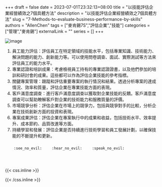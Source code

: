 +++ 
draft = false
date = 2023-07-01T23:32:13+08:00
title = "以技能評估企業經營績效之7個具體方法"
description = "以技能評估企業經營績效之7個具體方法"
slug = "7-Methods-to-evaluate-business-performance-by-skills"
authors = "AllenChen"
tags = ["麥肯錫7S","評估企業","技能"]
categories = ["管理","麥肯錫"]
externalLink = ""
series = []
+++

![image](/images/post/A-rabbit-with-big-blue-eyes-using-critical-project-management-to-evaluate-company-performance-with-Van-Gogh-style.jpeg)

1. 員工能力評估：評估員工在特定領域的技能水平，包括專業知識、技術能力、解決問題的能力、創新能力等。可以使用問卷調查、面試、實際測試等方法來評估員工的能力水平。
2. 專業認證和培訓成果：考慮檢視員工持有的專業認證證書，以及他們參加的培訓和研討會的成果。這些都可以作為評估企業技能的參考指標。
3. 關鍵專案管理：跟蹤和評估重要專案的執行情況和結果。透過分析專案的達成情況、效率和質量，評估企業在專業技能方面的表現。
4. 客戶滿意度調查：進行客戶滿意度調查以獲取對企業技能的反饋。客戶滿意度調查可以幫助瞭解客戶對企業的技術能力和服務質量的評價。
5. 市場競爭分析：評估企業在市場上的競爭力，包括與競爭對手的比較，分析企業在技術創新方面的投資和表現。
6. 專案成果評估：評估企業在專案執行中的成果和收益，包括技術水平、效率提升、成本節約、品質改進等方面。
7. 持續學習和發展：評估企業是否持續進行技術學習和員工發展計劃，以確保技能的不斷提升和更新。


<p><span class="nowrap"><span class="emojify">🙈</span> <code>:see_no_evil:</code></span>  <span class="nowrap"><span class="emojify">🙉</span> <code>:hear_no_evil:</code></span>  <span class="nowrap"><span class="emojify">🙊</span> <code>:speak_no_evil:</code></span></p>
<br>
    

{{< css.inline >}}
<style>
.emojify {
	font-family: Apple Color Emoji, Segoe UI Emoji, NotoColorEmoji, Segoe UI Symbol, Android Emoji, EmojiSymbols;
	font-size: 2rem;
	vertical-align: middle;
}
@media screen and (max-width:650px) {
  .nowrap {
    display: block;
    margin: 25px 0;
  }
}
</style>
{{< /css.inline >}}
